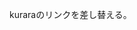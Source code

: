 kuraraのリンクを差し替える。

<?php
/**
 * The base configuration for WordPress
 *
 * The wp-config.php creation script uses this file during the installation.
 * You don't have to use the web site, you can copy this file to "wp-config.php"
 * and fill in the values.
 *
 * This file contains the following configurations:
 *
 * * Database settings
 * * Secret keys
 * * Database table prefix
 * * ABSPATH
 *
 * This has been slightly modified (to read environment variables) for use in Docker.
 *
 * @link https://wordpress.org/support/article/editing-wp-config-php/
 *
 * @package WordPress
 */

// IMPORTANT: this file needs to stay in-sync with https://github.com/WordPress/WordPress/blob/master/wp-config-sample.php
// (it gets parsed by the upstream wizard in https://github.com/WordPress/WordPress/blob/f27cb65e1ef25d11b535695a660e7282b98eb742/wp-admin/setup-config.php#L356-L392)

// a helper function to lookup "env_FILE", "env", then fallback
if (!function_exists('getenv_docker')) {
	// https://github.com/docker-library/wordpress/issues/588 (WP-CLI will load this file 2x)
	function getenv_docker($env, $default) {
		if ($fileEnv = getenv($env . '_FILE')) {
			return rtrim(file_get_contents($fileEnv), "\r\n");
		}
		else if (($val = getenv($env)) !== false) {
			return $val;
		}
		else {
			return $default;
		}
	}
}

// ** Database settings - You can get this info from your web host ** //
/** The name of the database for WordPress */
define( 'DB_NAME', getenv_docker('WORDPRESS_DB_NAME', 'wordpress') );

/** Database username */
define( 'DB_USER', getenv_docker('WORDPRESS_DB_USER', 'example username') );

/** Database password */
define( 'DB_PASSWORD', getenv_docker('WORDPRESS_DB_PASSWORD', 'example password') );

/**
 * Docker image fallback values above are sourced from the official WordPress installation wizard:
 * https://github.com/WordPress/WordPress/blob/f9cc35ebad82753e9c86de322ea5c76a9001c7e2/wp-admin/setup-config.php#L216-L230
 * (However, using "example username" and "example password" in your database is strongly discouraged.  Please use strong, random credentials!)
 */

/** Database hostname */
define( 'DB_HOST', getenv_docker('WORDPRESS_DB_HOST', 'mysql') );

/** Database charset to use in creating database tables. */
define( 'DB_CHARSET', getenv_docker('WORDPRESS_DB_CHARSET', 'utf8') );

/** The database collate type. Don't change this if in doubt. */
define( 'DB_COLLATE', getenv_docker('WORDPRESS_DB_COLLATE', '') );

/**#@+
 * Authentication unique keys and salts.
 *
 * Change these to different unique phrases! You can generate these using
 * the {@link https://api.wordpress.org/secret-key/1.1/salt/ WordPress.org secret-key service}.
 *
 * You can change these at any point in time to invalidate all existing cookies.
 * This will force all users to have to log in again.
 *
 * @since 2.6.0
 */
define( 'AUTH_KEY',         getenv_docker('WORDPRESS_AUTH_KEY',         '260ab4bbb7b70740d4b78301849b5c59a4a04f7c') );
define( 'SECURE_AUTH_KEY',  getenv_docker('WORDPRESS_SECURE_AUTH_KEY',  '5353f2c14055e43d9b718e59c4ef882841f00969') );
define( 'LOGGED_IN_KEY',    getenv_docker('WORDPRESS_LOGGED_IN_KEY',    '31691171303ad86be13db9f14d6814202e918cac') );
define( 'NONCE_KEY',        getenv_docker('WORDPRESS_NONCE_KEY',        'f09042c00881bdba333d9501efd454533d47dfe3') );
define( 'AUTH_SALT',        getenv_docker('WORDPRESS_AUTH_SALT',        '44d8a4e10d1e857530fdbd293872380ea566324d') );
define( 'SECURE_AUTH_SALT', getenv_docker('WORDPRESS_SECURE_AUTH_SALT', '55f0073aac3633113f98d0dc268ae33802cc66d5') );
define( 'LOGGED_IN_SALT',   getenv_docker('WORDPRESS_LOGGED_IN_SALT',   'ce5e8ef228fa358eea53411e4699da1932a675f7') );
define( 'NONCE_SALT',       getenv_docker('WORDPRESS_NONCE_SALT',       'aaf5962b6bd41ce628a15db225921b4ca885c9e7') );
// (See also https://wordpress.stackexchange.com/a/152905/199287)

/**#@-*/

/**
 * WordPress database table prefix.
 *
 * You can have multiple installations in one database if you give each
 * a unique prefix. Only numbers, letters, and underscores please!
 */
$table_prefix = getenv_docker('WORDPRESS_TABLE_PREFIX', 'wp_');

/**
 * For developers: WordPress debugging mode.
 *
 * Change this to true to enable the display of notices during development.
 * It is strongly recommended that plugin and theme developers use WP_DEBUG
 * in their development environments.
 *
 * For information on other constants that can be used for debugging,
 * visit the documentation.
 *
 * @link https://wordpress.org/support/article/debugging-in-wordpress/
 */
define( 'WP_DEBUG', !!getenv_docker('WORDPRESS_DEBUG', '') );

/* Add any custom values between this line and the "stop editing" line. */

// If we're behind a proxy server and using HTTPS, we need to alert WordPress of that fact
// see also https://wordpress.org/support/article/administration-over-ssl/#using-a-reverse-proxy
if (isset($_SERVER['HTTP_X_FORWARDED_PROTO']) && strpos($_SERVER['HTTP_X_FORWARDED_PROTO'], 'https') !== false) {
	$_SERVER['HTTPS'] = 'on';
}
// (we include this by default because reverse proxying is extremely common in container environments)

if ($configExtra = getenv_docker('WORDPRESS_CONFIG_EXTRA', '')) {
	eval($configExtra);
}

/* That's all, stop editing! Happy publishing. */

/** SSL tuika */
if (empty($_SERVER['HTTPS'])) {
    $_SERVER['HTTPS'] = 'on'; $_ENV['HTTPS'] = 'on';
}
/** kokomade */

/** Absolute path to the WordPress directory. */
if ( ! defined( 'ABSPATH' ) ) {
	define( 'ABSPATH', __DIR__ . '/' );
}

/** tuika */
define('.COOKIE_DOMAIN.', 'kurara-nodake.post-house-system.com');
define('.SITECOOKIEPATH.', '.');

if(isset($_SERVER['HTTP_X_FORWARDED_FOR'])) {
        $list = explode(',',$_SERVER['HTTP_X_FORWARDED_FOR']);
        $_SERVER['REMOTE_ADDR'] = $list[0];
  }
define( 'WP_HOME', 'http://kurara-nodake.post-house-system.com/kurara-nodake/' );
define( 'WP_SITEURL', 'http://kurara-nodake.post-house-system.com/kurara-nodake/' );
$_SERVER['HTTP_HOST'] = 'kurara-nodake.post-house-system.com';
$_SERVER['REMOTE_ADDR'] = 'http://kurara-nodake.post-house-system.com/kurara-nodake/';
$_SERVER[ 'SERVER_ADDR' ] = 'kurara-nodake.post-house-system.com';
if($_SERVER['HTTP_X_FORWARDED_PROTO'] == 'https') $_SERVER['HTTPS'] = 'on';
/** kokomade */

/** Sets up WordPress vars and included files. */
require_once ABSPATH . 'wp-settings.php';
/** tuika */
define('WP_SITEURL', 'http://kurara-nodake.post-house-system.com/kurara-nodake/');
define('WP_HOME', 'http://kurara-nodake.post-house-system.com/kurara-nodake/');
define('WP_CONTENT_URL', 'http://kurara-nodake.post-house-system.com/kurara-nodake/wp-content');
$_SERVER['HTTP_HOST'] = $_SERVER['HTTP_X_FORWARDED_HOST'];
$_SERVER['REMOTE_ADDR'] = $_SERVER['HTTP_X_FORWARDED_FOR'];
/**
$_SERVER['HTTPS'] = 1;
*/
/** kokomade */
/** tuika */
if (isset($_SERVER['HTTP_X_FORWARDED_HOST']) && $_SERVER['HTTP_X_FORWARDED_HOST'] === 'kurara-nodake.post-house-system.com') {
    $_SERVER['HTTP_HOST'] = 'kurara-nodake.post-house-system.com';
    $_SERVER['SERVER_NAME'] = 'kurara-nodake.post-house-system.com';
}
